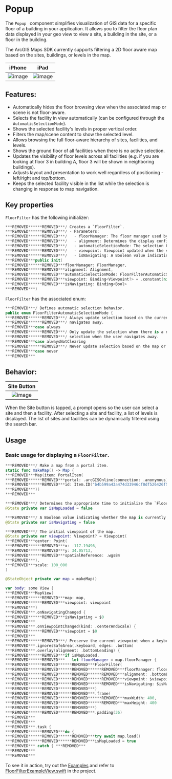 #  Popup

The `Popup ` component simplifies visualization of GIS data for a specific floor of a building in your application. It allows you to filter the floor plan data displayed in your geo view to view a site, a building in the site, or a floor in the building. 

The ArcGIS Maps SDK currently supports filtering a 2D floor aware map based on the sites, buildings, or levels in the map.

|iPhone|iPad|
|:--:|:--:|
|![image](https:***REMOVED***user-images.githubusercontent.com/3998072/202811733-dcd640e9-3b27-43a8-8bec-fd9aeb6798c7.png)|![image](https:***REMOVED***user-images.githubusercontent.com/3998072/202811772-bf6009e7-82ec-459f-86ae-6651f519b2ef.png)|

## Features:

- Automatically hides the floor browsing view when the associated map or scene is not floor-aware.
- Selects the facility in view automatically (can be configured through the `AutomaticSelectionMode`).
- Shows the selected facility's levels in proper vertical order.
- Filters the map/scene content to show the selected level.
- Allows browsing the full floor-aware hierarchy of sites, facilities, and levels.
- Shows the ground floor of all facilities when there is no active selection.
- Updates the visibility of floor levels across all facilities (e.g. if you are looking at floor 3 in building A, floor 3 will be shown in neighboring buildings).
- Adjusts layout and presentation to work well regardless of positioning - left/right and top/bottom.
- Keeps the selected facility visible in the list while the selection is changing in response to map navigation.

## Key properties

`FloorFilter` has the following initializer:

```swift
***REMOVED******REMOVED***/ Creates a `FloorFilter`.
***REMOVED******REMOVED***/ - Parameters:
***REMOVED******REMOVED***/   - floorManager: The floor manager used by the `FloorFilter`.
***REMOVED******REMOVED***/   - alignment: Determines the display configuration of Floor Filter elements.
***REMOVED******REMOVED***/   - automaticSelectionMode: The selection behavior of the floor filter.
***REMOVED******REMOVED***/   - viewpoint: Viewpoint updated when the selected site or facility changes.
***REMOVED******REMOVED***/   - isNavigating: A Boolean value indicating whether the map is currently being navigated.
***REMOVED***public init(
***REMOVED******REMOVED***floorManager: FloorManager,
***REMOVED******REMOVED***alignment: Alignment,
***REMOVED******REMOVED***automaticSelectionMode: FloorFilterAutomaticSelectionMode = .always,
***REMOVED******REMOVED***viewpoint: Binding<Viewpoint?> = .constant(nil),
***REMOVED******REMOVED***isNavigating: Binding<Bool>
***REMOVED***)
```

`FloorFilter` has the associated enum:

```swift
***REMOVED***/ Defines automatic selection behavior.
public enum FloorFilterAutomaticSelectionMode {
***REMOVED******REMOVED***/ Always update selection based on the current viewpoint; clear the selection when the user
***REMOVED******REMOVED***/ navigates away.
***REMOVED***case always
***REMOVED******REMOVED***/ Only update the selection when there is a new site or facility in the current viewpoint; don't clear
***REMOVED******REMOVED***/ selection when the user navigates away.
***REMOVED***case alwaysNotClearing
***REMOVED******REMOVED***/ Never update selection based on the map or scene view's current viewpoint.
***REMOVED***case never
***REMOVED***
```

## Behavior:

|Site Button|
|:--:|
|![image](https:***REMOVED***user-images.githubusercontent.com/3998072/203417956-5161103d-5d29-42fa-8564-de254159efe2.png)|

When the Site button is tapped, a prompt opens so the user can select a site and then a facility. After selecting a site and facility, a list of levels is displayed. The list of sites and facilities can be dynamically filtered using the search bar.

## Usage

### Basic usage for displaying a `FloorFilter`.

```swift
***REMOVED***/ Make a map from a portal item.
static func makeMap() -> Map {
***REMOVED***Map(item: PortalItem(
***REMOVED******REMOVED***portal: .arcGISOnline(connection: .anonymous),
***REMOVED******REMOVED***id: Item.ID("b4b599a43a474d33946cf0df526426f5")!
***REMOVED***))
***REMOVED***

***REMOVED***/ Determines the appropriate time to initialize the `FloorFilter`.
@State private var isMapLoaded = false

***REMOVED***/ A Boolean value indicating whether the map is currently being navigated.
@State private var isNavigating = false

***REMOVED***/ The initial viewpoint of the map.
@State private var viewpoint: Viewpoint? = Viewpoint(
***REMOVED***center: Point(
***REMOVED******REMOVED***x: -117.19496,
***REMOVED******REMOVED***y: 34.05713,
***REMOVED******REMOVED***spatialReference: .wgs84
***REMOVED***),
***REMOVED***scale: 100_000
)

@StateObject private var map = makeMap()

var body: some View {
***REMOVED***MapView(
***REMOVED******REMOVED***map: map,
***REMOVED******REMOVED***viewpoint: viewpoint
***REMOVED***)
***REMOVED***.onNavigatingChanged {
***REMOVED******REMOVED***isNavigating = $0
***REMOVED***
***REMOVED***.onViewpointChanged(kind: .centerAndScale) {
***REMOVED******REMOVED***viewpoint = $0
***REMOVED***
***REMOVED******REMOVED***/ Preserve the current viewpoint when a keyboard is presented in landscape.
***REMOVED***.ignoresSafeArea(.keyboard, edges: .bottom)
***REMOVED***.overlay(alignment: .bottomLeading) {
***REMOVED******REMOVED***if isMapLoaded,
***REMOVED******REMOVED***   let floorManager = map.floorManager {
***REMOVED******REMOVED******REMOVED***FloorFilter(
***REMOVED******REMOVED******REMOVED******REMOVED***floorManager: floorManager,
***REMOVED******REMOVED******REMOVED******REMOVED***alignment: .bottomLeading,
***REMOVED******REMOVED******REMOVED******REMOVED***viewpoint: $viewpoint,
***REMOVED******REMOVED******REMOVED******REMOVED***isNavigating: $isNavigating
***REMOVED******REMOVED******REMOVED***)
***REMOVED******REMOVED******REMOVED***.frame(
***REMOVED******REMOVED******REMOVED******REMOVED***maxWidth: 400,
***REMOVED******REMOVED******REMOVED******REMOVED***maxHeight: 400
***REMOVED******REMOVED******REMOVED***)
***REMOVED******REMOVED******REMOVED***.padding(36)
***REMOVED***
***REMOVED***
***REMOVED***.task {
***REMOVED******REMOVED***do {
***REMOVED******REMOVED******REMOVED***try await map.load()
***REMOVED******REMOVED******REMOVED***isMapLoaded = true
***REMOVED*** catch { ***REMOVED***
***REMOVED***
***REMOVED***
```

To see it in action, try out the [Examples](../../Examples) and refer to [FloorFilterExampleView.swift](../../Examples/Examples/FloorFilterExampleView.swift) in the project.
